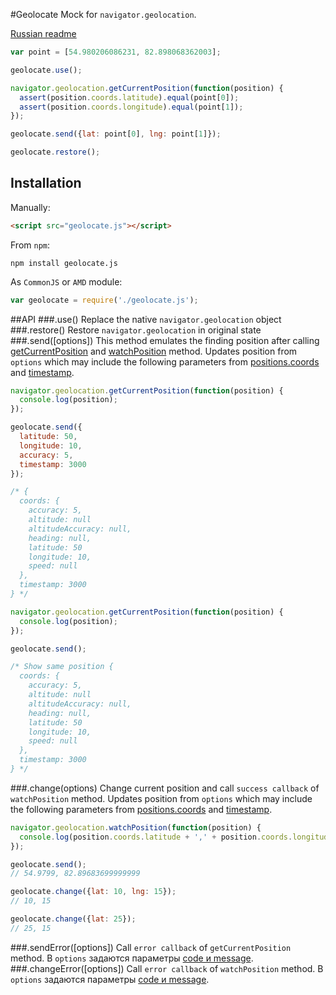 #Geolocate
Mock for ```navigator.geolocation```.

[Russian readme](https://github.com/2gis/geolocate/blob/master/README_RU.md)

```javascript
var point = [54.980206086231, 82.898068362003];

geolocate.use();

navigator.geolocation.getCurrentPosition(function(position) {
  assert(position.coords.latitude).equal(point[0]);
  assert(position.coords.longitude).equal(point[1]);
});

geolocate.send({lat: point[0], lng: point[1]});

geolocate.restore();
```
## Installation
Manually:
```html
<script src="geolocate.js"></script>
```
From ```npm```:
```
npm install geolocate.js
```
As ```CommonJS``` or ```AMD``` module:
```javascript
var geolocate = require('./geolocate.js');
```
##API
###.use()
Replace the native ```navigator.geolocation``` object
###.restore()
Restore ```navigator.geolocation``` in original state
###.send([options])
This method emulates the finding position after calling [getCurrentPosition](https://developer.mozilla.org/en-US/docs/Web/API/Geolocation.getCurrentPosition) and [watchPosition](https://developer.mozilla.org/en-US/docs/Web/API/Geolocation.watchPosition) method.
Updates position from ```options``` which may include the following parameters from [positions.coords](https://developer.mozilla.org/en-US/docs/Web/API/Coordinates) and [timestamp](https://developer.mozilla.org/en-US/docs/Web/API/Position.timestamp).
```javascript
navigator.geolocation.getCurrentPosition(function(position) {
  console.log(position);
});

geolocate.send({
  latitude: 50,
  longitude: 10,
  accuracy: 5,
  timestamp: 3000
});

/* {
  coords: {
    accuracy: 5,
    altitude: null
    altitudeAccuracy: null,
    heading: null,
    latitude: 50
    longitude: 10,
    speed: null
  },
  timestamp: 3000
} */

navigator.geolocation.getCurrentPosition(function(position) {
  console.log(position);
});

geolocate.send();

/* Show same position {
  coords: {
    accuracy: 5,
    altitude: null
    altitudeAccuracy: null,
    heading: null,
    latitude: 50
    longitude: 10,
    speed: null
  },
  timestamp: 3000
} */
```
###.change(options)
Change current position and call ```success callback``` of ```watchPosition``` method.
Updates position from ```options``` which may include the following parameters from [positions.coords](https://developer.mozilla.org/en-US/docs/Web/API/Coordinates) and [timestamp](https://developer.mozilla.org/en-US/docs/Web/API/Position.timestamp).
```javascript
navigator.geolocation.watchPosition(function(position) {
  console.log(position.coords.latitude + ',' + position.coords.longitude);
});

geolocate.send();
// 54.9799, 82.89683699999999

geolocate.change({lat: 10, lng: 15});
// 10, 15

geolocate.change({lat: 25});
// 25, 15
```
###.sendError([options])
Call ```error callback``` of ```getCurrentPosition``` method.
В ```options``` задаются параметры [code и message](https://developer.mozilla.org/en-US/docs/Web/API/PositionError).
###.changeError([options])
Call ```error callback``` of ```watchPosition``` method.
В ```options``` задаются параметры [code и message](https://developer.mozilla.org/en-US/docs/Web/API/PositionError).
